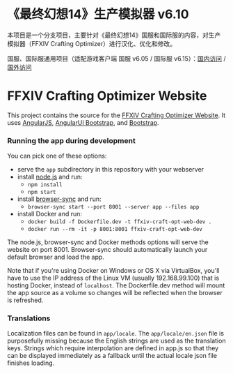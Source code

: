 # 《最终幻想14》生产模拟器 v6.10
本项目是一个分支项目，主要针对《最终幻想14》国服和国际服的内容，对生产模拟器（FFXIV Crafting Optimizer）进行汉化、优化和修改。

国服、国际服通用项目（适配游戏客户端 国服 v6.05 / 国际服 v6.15）：[国内访问](https://yyyy.games/crafter/) / [国外访问](http://ffxiv.tk/crafter/)

# FFXIV Crafting Optimizer Website

This project contains the source for the [FFXIV Crafting Optimizer Website](http://ffxiv.lokyst.net/). It uses [AngularJS](http://angularjs.org/), [AngularUI Bootstrap](http://angular-ui.github.io/bootstrap/), and [Bootstrap](http://getbootstrap.com/).

### Running the app during development

You can pick one of these options:

* serve the `app` subdirectory in this repository with your webserver
* install [node.js](https://nodejs.org/) and run:
  * `npm install`
  * `npm start`
* install [browser-sync](https://www.browsersync.io/) and run:
  * `browser-sync start --port 8001 --server app --files app`
* install Docker and run:
  * `docker build -f Dockerfile.dev -t ffxiv-craft-opt-web-dev .`
  * `docker run --rm -it -p 8001:8001 ffxiv-craft-opt-web-dev`

The node.js, browser-sync and Docker methods options will serve the website on port 8001. Browser-sync should automatically launch your default browser and load the app.

Note that if you're using Docker on Windows or OS X via VirtualBox, you'll have to use the IP address of the Linux VM (usually 192.168.99.100) that is hosting Docker, instead of `localhost`. The Dockerfile.dev method will mount the app source as a volume so changes will be reflected when the browser is refreshed.

### Translations

Localization files can be found in `app/locale`. The `app/locale/en.json` file is purposefully missing because the English strings are used as the translation keys. Strings which require interpolation are defined in app.js so that they can be displayed immediately as a fallback until the actual locale json file finishes loading.
